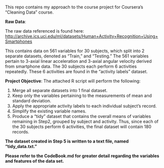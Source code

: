 This repo contains my approach to the course project for Coursera’s “Cleaning Data” course.

**Raw Data**:

The raw data referenced is found here:
http://archive.ics.uci.edu/ml/datasets/Human+Activity+Recognition+Using+Smartphones 

This contains data on 561 variables for 30 subjects, which split into 2 separate datasets, denoted as “Train,” and “Testing.” The 561 variables pertain to 3-axial linear acceleration and 3-axial angular velocity derived from smartphone data. The 30 subjects each perform 6 activities repeatedly. These 6 activities are found in the “activity labels” dataset. 

**Project Objective**:
The attached R script will perform the following:

1. Merge all separate datasets into 1 final dataset.
2. Keep only the variables pertaining to the measurements of mean and standard deviation.
3. Apply the appropriate activity labels to each individual subject’s record.
4. Simplify the existing variable names.
5. Produce a “tidy” dataset that contains the overall means of variables remaining in Step2, grouped by subject and activity. Thus, since each of the 30 subjects perform 6 activities, the final dataset will contain 180 records.
    
    
**The dataset created in Step 5 is written to a text file, named “tidy_data.txt.”**

**Please refer to the CodeBook.md for greater detail regarding the variables and features of the data set.**


